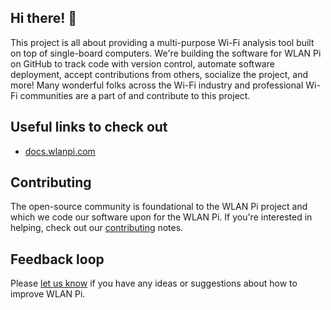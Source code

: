 ## Hi there! 👋

This project is all about providing a multi-purpose Wi-Fi analysis tool built on top of single-board computers. We're building the software for WLAN Pi on GitHub to track code with version control, automate software deployment, accept contributions from others, socialize the project, and more! Many wonderful folks across the Wi-Fi industry and professional Wi-Fi communities are a part of and contribute to this project.

## Useful links to check out

* [docs.wlanpi.com](https://docs.wlanpi.com)

## Contributing

The open-source community is foundational to the WLAN Pi project and which we code our software upon for the WLAN Pi. If you're interested in helping, check out our [contributing](https://github.com/WLAN-Pi/.github/blob/main/contributing.md) notes.

## Feedback loop

Please [let us know](https://github.com/wlan-pi/feedback) if you have any ideas or suggestions about how to improve WLAN Pi.
